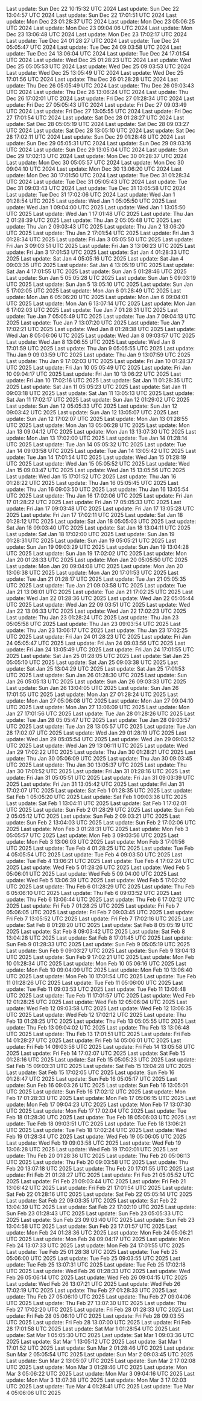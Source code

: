 Last update: Sun Dec 22 10:15:32 UTC 2024
Last update: Sun Dec 22 13:04:57 UTC 2024
Last update: Sun Dec 22 17:01:51 UTC 2024
Last update: Mon Dec 23 01:28:37 UTC 2024
Last update: Mon Dec 23 05:06:25 UTC 2024
Last update: Mon Dec 23 09:04:06 UTC 2024
Last update: Mon Dec 23 13:06:48 UTC 2024
Last update: Mon Dec 23 17:02:17 UTC 2024
Last update: Tue Dec 24 01:28:27 UTC 2024
Last update: Tue Dec 24 05:05:47 UTC 2024
Last update: Tue Dec 24 09:03:58 UTC 2024
Last update: Tue Dec 24 13:06:04 UTC 2024
Last update: Tue Dec 24 17:01:54 UTC 2024
Last update: Wed Dec 25 01:28:23 UTC 2024
Last update: Wed Dec 25 05:05:53 UTC 2024
Last update: Wed Dec 25 09:03:53 UTC 2024
Last update: Wed Dec 25 13:05:49 UTC 2024
Last update: Wed Dec 25 17:01:56 UTC 2024
Last update: Thu Dec 26 01:28:28 UTC 2024
Last update: Thu Dec 26 05:05:49 UTC 2024
Last update: Thu Dec 26 09:03:43 UTC 2024
Last update: Thu Dec 26 13:06:24 UTC 2024
Last update: Thu Dec 26 17:02:01 UTC 2024
Last update: Fri Dec 27 01:28:34 UTC 2024
Last update: Fri Dec 27 05:05:43 UTC 2024
Last update: Fri Dec 27 09:03:49 UTC 2024
Last update: Fri Dec 27 13:05:55 UTC 2024
Last update: Fri Dec 27 17:01:54 UTC 2024
Last update: Sat Dec 28 01:28:27 UTC 2024
Last update: Sat Dec 28 05:05:19 UTC 2024
Last update: Sat Dec 28 09:03:27 UTC 2024
Last update: Sat Dec 28 13:05:10 UTC 2024
Last update: Sat Dec 28 17:02:11 UTC 2024
Last update: Sun Dec 29 01:28:48 UTC 2024
Last update: Sun Dec 29 05:05:31 UTC 2024
Last update: Sun Dec 29 09:03:16 UTC 2024
Last update: Sun Dec 29 13:05:04 UTC 2024
Last update: Sun Dec 29 17:02:13 UTC 2024
Last update: Mon Dec 30 01:28:37 UTC 2024
Last update: Mon Dec 30 05:05:57 UTC 2024
Last update: Mon Dec 30 09:04:10 UTC 2024
Last update: Mon Dec 30 13:06:20 UTC 2024
Last update: Mon Dec 30 17:01:50 UTC 2024
Last update: Tue Dec 31 01:28:34 UTC 2024
Last update: Tue Dec 31 05:05:43 UTC 2024
Last update: Tue Dec 31 09:03:43 UTC 2024
Last update: Tue Dec 31 13:05:58 UTC 2024
Last update: Tue Dec 31 17:02:06 UTC 2024
Last update: Wed Jan  1 01:28:54 UTC 2025
Last update: Wed Jan  1 05:05:50 UTC 2025
Last update: Wed Jan  1 09:04:00 UTC 2025
Last update: Wed Jan  1 13:05:50 UTC 2025
Last update: Wed Jan  1 17:01:48 UTC 2025
Last update: Thu Jan  2 01:28:39 UTC 2025
Last update: Thu Jan  2 05:05:48 UTC 2025
Last update: Thu Jan  2 09:03:43 UTC 2025
Last update: Thu Jan  2 13:06:20 UTC 2025
Last update: Thu Jan  2 17:01:54 UTC 2025
Last update: Fri Jan  3 01:28:34 UTC 2025
Last update: Fri Jan  3 05:05:50 UTC 2025
Last update: Fri Jan  3 09:03:51 UTC 2025
Last update: Fri Jan  3 13:06:23 UTC 2025
Last update: Fri Jan  3 17:01:53 UTC 2025
Last update: Sat Jan  4 01:28:33 UTC 2025
Last update: Sat Jan  4 05:05:16 UTC 2025
Last update: Sat Jan  4 09:03:35 UTC 2025
Last update: Sat Jan  4 13:05:19 UTC 2025
Last update: Sat Jan  4 17:01:55 UTC 2025
Last update: Sun Jan  5 01:28:46 UTC 2025
Last update: Sun Jan  5 05:05:28 UTC 2025
Last update: Sun Jan  5 09:03:19 UTC 2025
Last update: Sun Jan  5 13:05:10 UTC 2025
Last update: Sun Jan  5 17:02:05 UTC 2025
Last update: Mon Jan  6 01:28:49 UTC 2025
Last update: Mon Jan  6 05:06:20 UTC 2025
Last update: Mon Jan  6 09:04:01 UTC 2025
Last update: Mon Jan  6 13:07:14 UTC 2025
Last update: Mon Jan  6 17:02:03 UTC 2025
Last update: Tue Jan  7 01:28:31 UTC 2025
Last update: Tue Jan  7 05:05:49 UTC 2025
Last update: Tue Jan  7 09:04:13 UTC 2025
Last update: Tue Jan  7 13:07:20 UTC 2025
Last update: Tue Jan  7 17:02:21 UTC 2025
Last update: Wed Jan  8 01:28:38 UTC 2025
Last update: Wed Jan  8 05:06:06 UTC 2025
Last update: Wed Jan  8 09:03:57 UTC 2025
Last update: Wed Jan  8 13:06:55 UTC 2025
Last update: Wed Jan  8 17:01:59 UTC 2025
Last update: Thu Jan  9 05:05:55 UTC 2025
Last update: Thu Jan  9 09:03:59 UTC 2025
Last update: Thu Jan  9 13:07:59 UTC 2025
Last update: Thu Jan  9 17:02:03 UTC 2025
Last update: Fri Jan 10 01:28:37 UTC 2025
Last update: Fri Jan 10 05:05:49 UTC 2025
Last update: Fri Jan 10 09:04:17 UTC 2025
Last update: Fri Jan 10 13:06:22 UTC 2025
Last update: Fri Jan 10 17:02:16 UTC 2025
Last update: Sat Jan 11 01:28:35 UTC 2025
Last update: Sat Jan 11 05:05:23 UTC 2025
Last update: Sat Jan 11 09:03:18 UTC 2025
Last update: Sat Jan 11 13:05:13 UTC 2025
Last update: Sat Jan 11 17:02:17 UTC 2025
Last update: Sun Jan 12 01:29:02 UTC 2025
Last update: Sun Jan 12 05:05:33 UTC 2025
Last update: Sun Jan 12 09:03:42 UTC 2025
Last update: Sun Jan 12 13:05:07 UTC 2025
Last update: Sun Jan 12 17:02:07 UTC 2025
Last update: Mon Jan 13 01:28:55 UTC 2025
Last update: Mon Jan 13 05:06:28 UTC 2025
Last update: Mon Jan 13 09:04:12 UTC 2025
Last update: Mon Jan 13 13:07:30 UTC 2025
Last update: Mon Jan 13 17:02:00 UTC 2025
Last update: Tue Jan 14 01:28:14 UTC 2025
Last update: Tue Jan 14 05:05:32 UTC 2025
Last update: Tue Jan 14 09:03:58 UTC 2025
Last update: Tue Jan 14 13:05:42 UTC 2025
Last update: Tue Jan 14 17:01:54 UTC 2025
Last update: Wed Jan 15 01:28:19 UTC 2025
Last update: Wed Jan 15 05:05:52 UTC 2025
Last update: Wed Jan 15 09:03:47 UTC 2025
Last update: Wed Jan 15 13:05:56 UTC 2025
Last update: Wed Jan 15 17:01:52 UTC 2025
Last update: Thu Jan 16 01:28:22 UTC 2025
Last update: Thu Jan 16 05:05:45 UTC 2025
Last update: Thu Jan 16 09:03:50 UTC 2025
Last update: Thu Jan 16 13:05:54 UTC 2025
Last update: Thu Jan 16 17:02:06 UTC 2025
Last update: Fri Jan 17 01:28:22 UTC 2025
Last update: Fri Jan 17 05:05:33 UTC 2025
Last update: Fri Jan 17 09:03:48 UTC 2025
Last update: Fri Jan 17 13:05:28 UTC 2025
Last update: Fri Jan 17 17:02:11 UTC 2025
Last update: Sat Jan 18 01:28:12 UTC 2025
Last update: Sat Jan 18 05:05:03 UTC 2025
Last update: Sat Jan 18 09:03:40 UTC 2025
Last update: Sat Jan 18 13:04:11 UTC 2025
Last update: Sat Jan 18 17:02:00 UTC 2025
Last update: Sun Jan 19 01:28:31 UTC 2025
Last update: Sun Jan 19 05:05:21 UTC 2025
Last update: Sun Jan 19 09:03:29 UTC 2025
Last update: Sun Jan 19 13:04:28 UTC 2025
Last update: Sun Jan 19 17:02:02 UTC 2025
Last update: Mon Jan 20 01:28:33 UTC 2025
Last update: Mon Jan 20 05:05:50 UTC 2025
Last update: Mon Jan 20 09:04:08 UTC 2025
Last update: Mon Jan 20 13:06:38 UTC 2025
Last update: Mon Jan 20 17:01:53 UTC 2025
Last update: Tue Jan 21 01:28:17 UTC 2025
Last update: Tue Jan 21 05:05:35 UTC 2025
Last update: Tue Jan 21 09:03:58 UTC 2025
Last update: Tue Jan 21 13:06:01 UTC 2025
Last update: Tue Jan 21 17:02:25 UTC 2025
Last update: Wed Jan 22 01:28:36 UTC 2025
Last update: Wed Jan 22 05:05:44 UTC 2025
Last update: Wed Jan 22 09:03:51 UTC 2025
Last update: Wed Jan 22 13:06:33 UTC 2025
Last update: Wed Jan 22 17:02:23 UTC 2025
Last update: Thu Jan 23 01:28:24 UTC 2025
Last update: Thu Jan 23 05:05:58 UTC 2025
Last update: Thu Jan 23 09:03:54 UTC 2025
Last update: Thu Jan 23 13:06:17 UTC 2025
Last update: Thu Jan 23 17:02:25 UTC 2025
Last update: Fri Jan 24 01:28:23 UTC 2025
Last update: Fri Jan 24 05:05:47 UTC 2025
Last update: Fri Jan 24 09:03:56 UTC 2025
Last update: Fri Jan 24 13:05:49 UTC 2025
Last update: Fri Jan 24 17:01:55 UTC 2025
Last update: Sat Jan 25 01:28:05 UTC 2025
Last update: Sat Jan 25 05:05:10 UTC 2025
Last update: Sat Jan 25 09:03:38 UTC 2025
Last update: Sat Jan 25 13:04:29 UTC 2025
Last update: Sat Jan 25 17:01:53 UTC 2025
Last update: Sun Jan 26 01:28:30 UTC 2025
Last update: Sun Jan 26 05:05:13 UTC 2025
Last update: Sun Jan 26 09:03:33 UTC 2025
Last update: Sun Jan 26 13:04:05 UTC 2025
Last update: Sun Jan 26 17:01:55 UTC 2025
Last update: Mon Jan 27 01:28:24 UTC 2025
Last update: Mon Jan 27 05:06:08 UTC 2025
Last update: Mon Jan 27 09:04:10 UTC 2025
Last update: Mon Jan 27 13:06:09 UTC 2025
Last update: Mon Jan 27 17:01:56 UTC 2025
Last update: Tue Jan 28 01:28:26 UTC 2025
Last update: Tue Jan 28 05:05:47 UTC 2025
Last update: Tue Jan 28 09:03:57 UTC 2025
Last update: Tue Jan 28 13:05:57 UTC 2025
Last update: Tue Jan 28 17:02:07 UTC 2025
Last update: Wed Jan 29 01:28:19 UTC 2025
Last update: Wed Jan 29 05:05:54 UTC 2025
Last update: Wed Jan 29 09:03:52 UTC 2025
Last update: Wed Jan 29 13:06:11 UTC 2025
Last update: Wed Jan 29 17:02:22 UTC 2025
Last update: Thu Jan 30 01:28:21 UTC 2025
Last update: Thu Jan 30 05:06:09 UTC 2025
Last update: Thu Jan 30 09:03:45 UTC 2025
Last update: Thu Jan 30 13:05:37 UTC 2025
Last update: Thu Jan 30 17:01:52 UTC 2025
Last update: Fri Jan 31 01:28:16 UTC 2025
Last update: Fri Jan 31 05:05:51 UTC 2025
Last update: Fri Jan 31 09:03:39 UTC 2025
Last update: Fri Jan 31 13:05:42 UTC 2025
Last update: Fri Jan 31 17:02:07 UTC 2025
Last update: Sat Feb  1 01:28:35 UTC 2025
Last update: Sat Feb  1 05:05:20 UTC 2025
Last update: Sat Feb  1 09:03:36 UTC 2025
Last update: Sat Feb  1 13:04:11 UTC 2025
Last update: Sat Feb  1 17:02:01 UTC 2025
Last update: Sun Feb  2 01:28:29 UTC 2025
Last update: Sun Feb  2 05:05:12 UTC 2025
Last update: Sun Feb  2 09:03:21 UTC 2025
Last update: Sun Feb  2 13:04:03 UTC 2025
Last update: Sun Feb  2 17:02:06 UTC 2025
Last update: Mon Feb  3 01:28:31 UTC 2025
Last update: Mon Feb  3 05:05:57 UTC 2025
Last update: Mon Feb  3 09:03:56 UTC 2025
Last update: Mon Feb  3 13:06:03 UTC 2025
Last update: Mon Feb  3 17:01:56 UTC 2025
Last update: Tue Feb  4 01:28:25 UTC 2025
Last update: Tue Feb  4 05:05:54 UTC 2025
Last update: Tue Feb  4 09:03:50 UTC 2025
Last update: Tue Feb  4 13:06:21 UTC 2025
Last update: Tue Feb  4 17:02:24 UTC 2025
Last update: Wed Feb  5 01:28:26 UTC 2025
Last update: Wed Feb  5 05:06:01 UTC 2025
Last update: Wed Feb  5 09:04:00 UTC 2025
Last update: Wed Feb  5 13:06:39 UTC 2025
Last update: Wed Feb  5 17:02:02 UTC 2025
Last update: Thu Feb  6 01:28:29 UTC 2025
Last update: Thu Feb  6 05:06:10 UTC 2025
Last update: Thu Feb  6 09:03:52 UTC 2025
Last update: Thu Feb  6 13:06:44 UTC 2025
Last update: Thu Feb  6 17:02:12 UTC 2025
Last update: Fri Feb  7 01:28:25 UTC 2025
Last update: Fri Feb  7 05:06:05 UTC 2025
Last update: Fri Feb  7 09:03:45 UTC 2025
Last update: Fri Feb  7 13:05:52 UTC 2025
Last update: Fri Feb  7 17:02:16 UTC 2025
Last update: Sat Feb  8 01:28:20 UTC 2025
Last update: Sat Feb  8 05:05:19 UTC 2025
Last update: Sat Feb  8 09:03:42 UTC 2025
Last update: Sat Feb  8 13:04:28 UTC 2025
Last update: Sat Feb  8 17:01:45 UTC 2025
Last update: Sun Feb  9 01:28:33 UTC 2025
Last update: Sun Feb  9 05:05:19 UTC 2025
Last update: Sun Feb  9 09:03:27 UTC 2025
Last update: Sun Feb  9 13:04:13 UTC 2025
Last update: Sun Feb  9 17:02:21 UTC 2025
Last update: Mon Feb 10 01:28:34 UTC 2025
Last update: Mon Feb 10 05:06:16 UTC 2025
Last update: Mon Feb 10 09:04:09 UTC 2025
Last update: Mon Feb 10 13:06:40 UTC 2025
Last update: Mon Feb 10 17:01:54 UTC 2025
Last update: Tue Feb 11 01:28:26 UTC 2025
Last update: Tue Feb 11 05:06:00 UTC 2025
Last update: Tue Feb 11 09:03:53 UTC 2025
Last update: Tue Feb 11 13:06:48 UTC 2025
Last update: Tue Feb 11 17:01:57 UTC 2025
Last update: Wed Feb 12 01:28:25 UTC 2025
Last update: Wed Feb 12 05:06:04 UTC 2025
Last update: Wed Feb 12 09:03:58 UTC 2025
Last update: Wed Feb 12 13:06:35 UTC 2025
Last update: Wed Feb 12 17:02:12 UTC 2025
Last update: Thu Feb 13 01:28:25 UTC 2025
Last update: Thu Feb 13 05:05:55 UTC 2025
Last update: Thu Feb 13 09:04:02 UTC 2025
Last update: Thu Feb 13 13:06:48 UTC 2025
Last update: Thu Feb 13 17:01:51 UTC 2025
Last update: Fri Feb 14 01:28:27 UTC 2025
Last update: Fri Feb 14 05:06:01 UTC 2025
Last update: Fri Feb 14 09:03:56 UTC 2025
Last update: Fri Feb 14 13:05:58 UTC 2025
Last update: Fri Feb 14 17:02:07 UTC 2025
Last update: Sat Feb 15 01:28:16 UTC 2025
Last update: Sat Feb 15 05:05:23 UTC 2025
Last update: Sat Feb 15 09:03:31 UTC 2025
Last update: Sat Feb 15 13:04:28 UTC 2025
Last update: Sat Feb 15 17:02:05 UTC 2025
Last update: Sun Feb 16 01:28:47 UTC 2025
Last update: Sun Feb 16 05:05:17 UTC 2025
Last update: Sun Feb 16 09:03:26 UTC 2025
Last update: Sun Feb 16 13:05:01 UTC 2025
Last update: Sun Feb 16 17:02:12 UTC 2025
Last update: Mon Feb 17 01:28:33 UTC 2025
Last update: Mon Feb 17 05:06:15 UTC 2025
Last update: Mon Feb 17 09:04:23 UTC 2025
Last update: Mon Feb 17 13:07:30 UTC 2025
Last update: Mon Feb 17 17:02:04 UTC 2025
Last update: Tue Feb 18 01:28:30 UTC 2025
Last update: Tue Feb 18 05:06:03 UTC 2025
Last update: Tue Feb 18 09:03:51 UTC 2025
Last update: Tue Feb 18 13:06:21 UTC 2025
Last update: Tue Feb 18 17:02:24 UTC 2025
Last update: Wed Feb 19 01:28:34 UTC 2025
Last update: Wed Feb 19 05:06:05 UTC 2025
Last update: Wed Feb 19 09:03:58 UTC 2025
Last update: Wed Feb 19 13:06:28 UTC 2025
Last update: Wed Feb 19 17:02:01 UTC 2025
Last update: Thu Feb 20 01:28:36 UTC 2025
Last update: Thu Feb 20 05:06:13 UTC 2025
Last update: Thu Feb 20 09:03:58 UTC 2025
Last update: Thu Feb 20 13:07:18 UTC 2025
Last update: Thu Feb 20 17:01:55 UTC 2025
Last update: Fri Feb 21 01:28:27 UTC 2025
Last update: Fri Feb 21 05:05:52 UTC 2025
Last update: Fri Feb 21 09:03:44 UTC 2025
Last update: Fri Feb 21 13:06:42 UTC 2025
Last update: Fri Feb 21 17:01:54 UTC 2025
Last update: Sat Feb 22 01:28:16 UTC 2025
Last update: Sat Feb 22 05:05:14 UTC 2025
Last update: Sat Feb 22 09:03:35 UTC 2025
Last update: Sat Feb 22 13:04:39 UTC 2025
Last update: Sat Feb 22 17:02:10 UTC 2025
Last update: Sun Feb 23 01:28:43 UTC 2025
Last update: Sun Feb 23 05:05:33 UTC 2025
Last update: Sun Feb 23 09:03:40 UTC 2025
Last update: Sun Feb 23 13:04:58 UTC 2025
Last update: Sun Feb 23 17:01:57 UTC 2025
Last update: Mon Feb 24 01:28:36 UTC 2025
Last update: Mon Feb 24 05:06:21 UTC 2025
Last update: Mon Feb 24 09:04:17 UTC 2025
Last update: Mon Feb 24 13:07:33 UTC 2025
Last update: Mon Feb 24 17:01:55 UTC 2025
Last update: Tue Feb 25 01:28:38 UTC 2025
Last update: Tue Feb 25 05:06:00 UTC 2025
Last update: Tue Feb 25 09:03:55 UTC 2025
Last update: Tue Feb 25 13:07:31 UTC 2025
Last update: Tue Feb 25 17:02:18 UTC 2025
Last update: Wed Feb 26 01:28:33 UTC 2025
Last update: Wed Feb 26 05:06:14 UTC 2025
Last update: Wed Feb 26 09:04:15 UTC 2025
Last update: Wed Feb 26 13:07:21 UTC 2025
Last update: Wed Feb 26 17:02:19 UTC 2025
Last update: Thu Feb 27 01:28:33 UTC 2025
Last update: Thu Feb 27 05:06:10 UTC 2025
Last update: Thu Feb 27 09:04:06 UTC 2025
Last update: Thu Feb 27 13:07:30 UTC 2025
Last update: Thu Feb 27 17:02:20 UTC 2025
Last update: Fri Feb 28 01:28:33 UTC 2025
Last update: Fri Feb 28 05:06:10 UTC 2025
Last update: Fri Feb 28 09:03:55 UTC 2025
Last update: Fri Feb 28 13:07:00 UTC 2025
Last update: Fri Feb 28 17:01:58 UTC 2025
Last update: Sat Mar  1 01:28:54 UTC 2025
Last update: Sat Mar  1 05:05:30 UTC 2025
Last update: Sat Mar  1 09:03:36 UTC 2025
Last update: Sat Mar  1 13:05:12 UTC 2025
Last update: Sat Mar  1 17:01:52 UTC 2025
Last update: Sun Mar  2 01:28:46 UTC 2025
Last update: Sun Mar  2 05:05:54 UTC 2025
Last update: Sun Mar  2 09:03:45 UTC 2025
Last update: Sun Mar  2 13:05:07 UTC 2025
Last update: Sun Mar  2 17:02:08 UTC 2025
Last update: Mon Mar  3 01:28:46 UTC 2025
Last update: Mon Mar  3 05:06:22 UTC 2025
Last update: Mon Mar  3 09:04:16 UTC 2025
Last update: Mon Mar  3 13:07:38 UTC 2025
Last update: Mon Mar  3 17:02:03 UTC 2025
Last update: Tue Mar  4 01:28:41 UTC 2025
Last update: Tue Mar  4 05:06:06 UTC 2025
